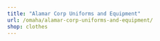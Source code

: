 ```yaml
---
title: "Alamar Corp Uniforms and Equipment"
url: /omaha/alamar-corp-uniforms-and-equipment/
shop: clothes
---
```

